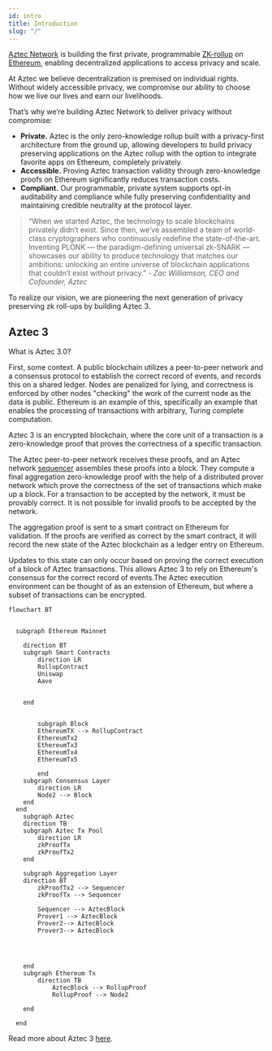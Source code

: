 ```yaml
---
id: intro
title: Introduction
slug: "/"
---
```


[Aztec Network](https://aztec.network/) is building the first private, programmable [ZK-rollup](https://ethereum.org/en/developers/docs/scaling/zk-rollups/) on [Ethereum](https://ethereum.org/), enabling decentralized applications to access privacy and scale.

At Aztec we believe decentralization is premised on individual rights. Without widely accessible privacy, we compromise our ability to choose how we live our lives and earn our livelihoods.

That’s why we’re building Aztec Network to deliver privacy without compromise:

- **Private.** Aztec is the only zero-knowledge rollup built with a privacy-first architecture from the ground up, allowing developers to build privacy preserving applications on the Aztec rollup with the option to integrate favorite apps on Ethereum, completely privately.
- **Accessible.** Proving Aztec transaction validity through zero-knowledge proofs on Ethereum significantly reduces transaction costs.
- **Compliant.** Our programmable, private system supports opt-in auditability and compliance while fully preserving confidentiality and maintaining credible neutrality at the protocol layer.

> “When we started Aztec, the technology to scale blockchains privately didn’t exist. Since then, we’ve assembled a team of world-class cryptographers who continuously redefine the state-of-the-art. Inventing PLONK — the paradigm-defining universal zk-SNARK — showcases our ability to produce technology that matches our ambitions: unlocking an entire universe of blockchain applications that couldn’t exist without privacy.” _- Zac Williamson, CEO and Cofounder, Aztec_

To realize our vision, we are pioneering the next generation of privacy preserving zk roll-ups by building Aztec 3.

## Aztec 3

What is Aztec 3.0?

First, some context. A public blockchain utilizes a peer-to-peer network and a consensus protocol to establish the correct record of events, and records this on a shared ledger. Nodes are penalized for lying, and correctness is enforced by other nodes "checking" the work of the current node as the data is public. Ethereum is an example of this, specifically an example that enables the processing of transactions with arbitrary, Turing complete computation.

Aztec 3 is an encrypted blockchain, where the core unit of a transaction is a zero-knowledge proof that proves the correctness of a specific transaction.

The Aztec peer-to-peer network receives these proofs, and an Aztec network [sequencer](./glossary#sequencer) assembles these proofs into a block. They compute a final aggregation zero-knowledge proof with the help of a distributed prover network which prove the correctness of the set of transactions which make up a block. For a transaction to be accepted by the network, it must be provably correct. It is not possible for invalid proofs to be accepted by the network.

The aggregation proof is sent to a smart contract on Ethereum for validation. If the proofs are verified as correct by the smart contract, it will record the new state of the Aztec blockchain as a ledger entry on Ethereum.

Updates to this state can only occur based on proving the correct execution of a block of Aztec transactions. This allows Aztec 3 to rely on Ethereum's consensus for the correct record of events.The Aztec execution environment can be thought of as an extension of Ethereum, but where a subset of transactions can be encrypted.

```mermaid
flowchart BT


  subgraph Ethereum Mainnet

  	direction BT
  	subgraph Smart Contracts
		direction LR
		RollupContract
		Uniswap
		Aave


	end


		subgraph Block
		EthereumTX --> RollupContract
		EthereumTx2
		EthereumTx3
		EthereumTx4
		EthereumTx5

		end
    subgraph Consensus Layer
        direction LR
        Node2 --> Block
    end
  end
    subgraph Aztec
  	direction TB
	subgraph Aztec Tx Pool
        direction LR
		zkProofTx
		zkProofTx2
    end

	subgraph Aggregation Layer
	direction BT
		zkProofTx2 --> Sequencer
		zkProofTx --> Sequencer

		Sequencer --> AztecBlock
		Prover1 --> AztecBlock
		Prover2--> AztecBlock
		Prover3--> AztecBlock




    end
	subgraph Ethereum Tx
		direction TB
			AztecBlock --> RollupProof
			RollupProof --> Node2

	end

  end
```

Read more about Aztec 3 [here](./aztec3).

